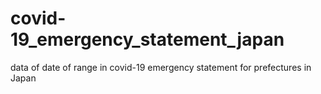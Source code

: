 # covid-19_emergency_statement_japan
data of date of range in covid-19 emergency statement for prefectures in Japan
